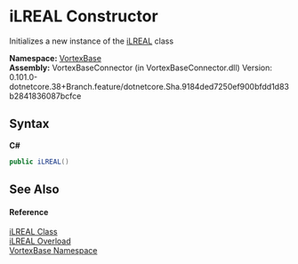 # iLREAL Constructor 
 

Initializes a new instance of the <a href="T_VortexBase_iLREAL.md">iLREAL</a> class

**Namespace:**&nbsp;<a href="N_VortexBase.md">VortexBase</a><br />**Assembly:**&nbsp;VortexBaseConnector (in VortexBaseConnector.dll) Version: 0.101.0-dotnetcore.38+Branch.feature/dotnetcore.Sha.9184ded7250ef900bfdd1d83b2841836087bcfce

## Syntax

**C#**<br />
``` C#
public iLREAL()
```


## See Also


#### Reference
<a href="T_VortexBase_iLREAL.md">iLREAL Class</a><br /><a href="Overload_VortexBase_iLREAL__ctor.md">iLREAL Overload</a><br /><a href="N_VortexBase.md">VortexBase Namespace</a><br />
